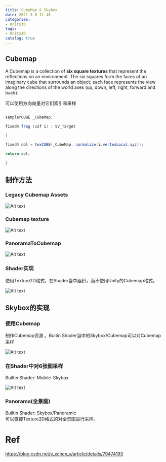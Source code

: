 ```yaml
---
title: CubeMap & Skybox
date: 2021-3-8 11-46
categories:
- Unity3D
tags:
- Unity3D
catalog: true
---
```


## Cubemap

A Cubemap is a collection of **six square textures** that represent the reflections on an environment. The six squares form the faces of an imaginary cube that surrounds an object; each face represents the view along the directions of the world axes (up, down, left, right, forward and back).

可以使用方向向量对它们索引和采样

```csharp 

samplerCUBE _CubeMap; 

fixed4 frag (v2f i) : SV_Target 

{ 

fixed4 col = texCUBE(_CubeMap, normalize(i.vertexLocal.xyz)); 

return col; 

} 

``` 

## 制作方法

### Legacy Cubemap Assets

![Alt text](assets/CubeMap%20&%20Skybox/1615185104728.png)

### Cubemap texture

![Alt text](assets/CubeMap%20&%20Skybox/1615185140709.png)

### PanoramaToCubemap

![Alt text](assets/CubeMap%20&%20Skybox/1615185709526.png)

### Shader实现

使用Texture2D格式，在Shader当中组织，而不使用Unity的Cubemap格式。

![Alt text](assets/CubeMap%20&%20Skybox/1615185174675.png)

## Skybox的实现

### 使用Cubemap

制作Cubemap资源 。Buitin Shader当中的Skybox/Cubemap可以对Cubemap采样

![Alt text](assets/CubeMap%20&%20Skybox/1615185387170.png)

### 在Shader中对6张图采样

Builtin Shader: Mobile-Skybox

![Alt text](assets/CubeMap%20&%20Skybox/1615185458141.png)

### Panorama(全景画)

Builtin Shader: Skybox/Panoramic   
可以直接Texture2D格式的对全景图进行采样。

# Ref

<https://blog.csdn.net/v_xchen_v/article/details/79474193>

